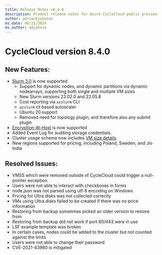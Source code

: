 ```yaml
---
title: Release Notes v8.4.0
description: Product release notes for Azure CycleCloud public preview v8.4.0
author: adriankjohnson
ms.date: 06/21/2024
ms.author: adjohnso
---
```


# CycleCloud version 8.4.0

## New Features:

* [Slurm 3.0](../slurm-3.md) is now supported
  * Support for dynamic nodes, and dynamic partitions via dynamic nodearrays, supporting both single and multiple VM sizes
  * New Slurm versions 23.02.0 and 22.05.8
  * Cost reporting via `azslurm` CLI
  * `azslurm` cli based autoscaler
  * Ubuntu 20 support
  * Removed need for topology plugin, and therefore also any submit plugin
* [Encryption-At-Host](../cluster-references/node-nodearray-reference.md#additional-attributes) is now supported
* Added Event Log for auditing storage credentials.  
* Cluster usage schema now includes [VM size details](../api.md#clusterusageitem).  
* New regions supported for pricing, including Poland, Sweden, and Jio India

## Resolved Issues:

* VMSS which were removed outside of CycleCloud could trigger a null-pointer exception.
* Users were not able to interact with checkboxes in forms
* node.json was not parsed using utf-8 encoding on Windows
* Pricing for Ultra disks was not collected correctly
* VMs using Ultra disks failed to be created if there was no price information
* Restoring from backup sometimes picked an older version to restore from
* Restoring from backup did not work if port 80/443 were in use
* LSF example template was broken
* In certain cases, nodes could be added to the cluster but not counted against the limits
* Users were not able to change their password
* CVE-2021-43980 is mitigated
